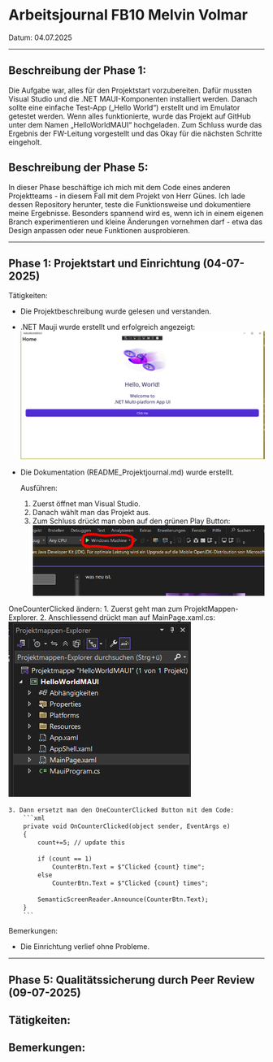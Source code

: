 # Arbeitsjournal  FB10 Melvin Volmar

Datum: 04.07.2025

---

## Beschreibung der Phase 1:
Die Aufgabe war, alles für den Projektstart vorzubereiten. Dafür mussten Visual Studio und die .NET MAUI-Komponenten installiert werden. Danach sollte eine einfache Test-App („Hello World“) erstellt und im Emulator getestet werden. Wenn alles funktionierte, wurde das Projekt auf GitHub unter dem Namen „HelloWorldMAUI“ hochgeladen. Zum Schluss wurde das Ergebnis der FW-Leitung vorgestellt und das Okay für die nächsten Schritte eingeholt.

## Beschreibung der Phase 5:
In dieser Phase beschäftige ich mich mit dem Code eines anderen Projektteams - in diesem Fall mit dem Projekt von Herr Günes. Ich lade dessen Repository herunter, teste die Funktionsweise und dokumentiere meine Ergebnisse. Besonders spannend wird es, wenn ich in einem eigenen Branch experimentieren und kleine Änderungen vornehmen darf - etwa das Design anpassen oder neue Funktionen ausprobieren.

---

## Phase 1: Projektstart und Einrichtung (04-07-2025)

Tätigkeiten:
- Die Projektbeschreibung wurde gelesen und verstanden.
- .NET Mauji wurde erstellt und erfolgreich angezeigt:
![alt text](Net_Mauji.png "Title")
- Die Dokumentation (README_Projektjournal.md) wurde erstellt.

  Ausführen:

    1. Zuerst öffnet man Visual Studio.
    2. Danach wählt man das Projekt aus.
    3. Zum Schluss drückt man oben auf den grünen Play Button:
![alt text](PlayButton.png "Title")

OneCounterClicked ändern:
    1. Zuerst geht man zum ProjektMappen-Explorer.
    2. Anschliessend drückt man auf MainPage.xaml.cs:
    ![alt text](ProjektMappenExplorer.png "Title")

    3. Dann ersetzt man den OneCounterClicked Button mit dem Code:
        ```xml
        private void OnCounterClicked(object sender, EventArgs e)
        {
            count+=5; // update this
        
            if (count == 1)
                CounterBtn.Text = $"Clicked {count} time";
            else
                CounterBtn.Text = $"Clicked {count} times";
        
            SemanticScreenReader.Announce(CounterBtn.Text);
        }
        ```
Bemerkungen:
- Die Einrichtung verlief ohne Probleme.

---

## Phase 5: Qualitätssicherung durch Peer Review (09-07-2025)

Tätigkeiten:
-

Bemerkungen:
- 
